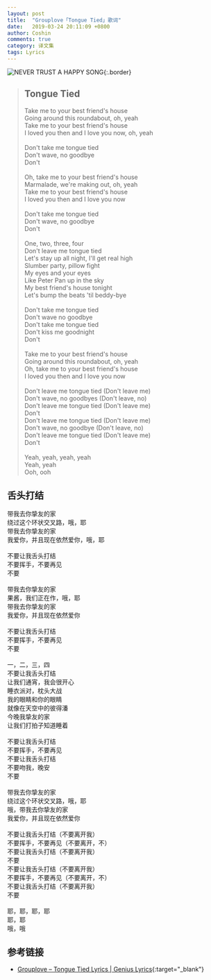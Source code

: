 ```yaml
---
layout: post
title:  "Grouplove「Tongue Tied」歌词"
date:   2019-03-24 20:11:09 +0800
author: Coshin
comments: true
category: 译文集
tags: Lyrics
---
```

![NEVER TRUST A HAPPY SONG](https://is3-ssl.mzstatic.com/image/thumb/Music/v4/a3/9e/bf/a39ebf90-5cd2-659b-b273-c318e6f14790/source/600x600bb.jpg){:.border}

<blockquote class="original">
  <h2>Tongue Tied</h2>
  <p>
    Take me to your best friend's house<br>
    Going around this roundabout, oh, yeah<br>
    Take me to your best friend's house<br>
    I loved you then and I love you now, oh, yeah<br>
    <br>
    Don't take me tongue tied<br>
    Don't wave, no goodbye<br>
    Don't<br>
    <br>
    Oh, take me to your best friend's house<br>
    Marmalade, we're making out, oh, yeah<br>
    Take me to your best friend's house<br>
    I loved you then and I love you now<br>
    <br>
    Don't take me tongue tied<br>
    Don't wave, no goodbye<br>
    Don't<br>
    <br>
    One, two, three, four<br>
    Don't leave me tongue tied<br>
    Let's stay up all night, I'll get real high<br>
    Slumber party, pillow fight<br>
    My eyes and your eyes<br>
    Like Peter Pan up in the sky<br>
    My best friend's house tonight<br>
    Let's bump the beats 'til beddy-bye<br>
    <br>
    Don't take me tongue tied<br>
    Don't wave no goodbye<br>
    Don't take me tongue tied<br>
    Don't kiss me goodnight<br>
    Don't<br>
    <br>
    Take me to your best friend's house<br>
    Going around this roundabout, oh, yeah<br>
    Oh, take me to your best friend's house<br>
    I loved you then and I love you now<br>
    <br>
    Don't leave me tongue tied (Don't leave me)<br>
    Don't wave, no goodbyes (Don't leave, no)<br>
    Don't leave me tongue tied (Don't leave me)<br>
    Don't<br>
    Don't leave me tongue tied (Don't leave me)<br>
    Don't wave, no goodbye (Don't leave, no)<br>
    Don't leave me tongue tied (Don't leave me)<br>
    Don't<br>
    <br>
    Yeah, yeah, yeah, yeah<br>
    Yeah, yeah<br>
    Ooh, ooh
  </p>
</blockquote>

<div class="translation">
  <h2>舌头打结</h2>
  <p>
    带我去你挚友的家<br>
    绕过这个环状交叉路，哦，耶<br>
    带我去你挚友的家<br>
    我爱你，并且现在依然爱你，哦，耶<br>
    <br>
    不要让我舌头打结<br>
    不要挥手，不要再见<br>
    不要<br>
    <br>
    带我去你挚友的家<br>
    果酱，我们正在作，哦，耶<br>
    带我去你挚友的家<br>
    我爱你，并且现在依然爱你<br>
    <br>
    不要让我舌头打结<br>
    不要挥手，不要再见<br>
    不要<br>
    <br>
    一，二，三，四<br>
    不要让我舌头打结<br>
    让我们通宵，我会很开心<br>
    睡衣派对，枕头大战<br>
    我的眼睛和你的眼睛<br>
    就像在天空中的彼得潘<br>
    今晚我挚友的家<br>
    让我们打拍子知道睡着<br>
    <br>
    不要让我舌头打结<br>
    不要挥手，不要再见<br>
    不要让我舌头打结<br>
    不要吻我，晚安<br>
    不要<br>
    <br>
    带我去你挚友的家<br>
    绕过这个环状交叉路，哦，耶<br>
    哦，带我去你挚友的家<br>
    我爱你，并且现在依然爱你<br>
    <br>
    不要让我舌头打结（不要离开我）<br>
    不要挥手，不要再见（不要离开，不）<br>
    不要让我舌头打结（不要离开我）<br>
    不要<br>
    不要让我舌头打结（不要离开我）<br>
    不要挥手，不要再见（不要离开，不）<br>
    不要让我舌头打结（不要离开我）<br>
    不要<br>
    <br>
    耶，耶，耶，耶<br>
    耶，耶<br>
    哦，哦
  </p>
</div>

## 参考链接

* [Grouplove – Tongue Tied Lyrics \| Genius Lyrics](https://genius.com/Grouplove-tongue-tied-lyrics){:target="_blank"}
